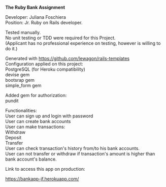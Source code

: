 **The Ruby Bank Assignment**<br />

Developer: Juliana Foschiera<br />
Position: Jr. Ruby on Rails developer.<br />

Tested manually.<br />
No unit testing or TDD were required for this Project.<br />
(Applicant has no professional experience on testing, however is willing to do it.)

Generated with https://github.com/lewagon/rails-templates<br />
Configuration applied on this project:<br />
PostgreSQL (for Heroku compatibility)<br />
devise gem<br />
bootsrap gem<br />
simple_form gem<br />

Added gem for authorization:<br />
pundit<br />

Functionalities:<br />
User can sign up and login with password<br />
User can create bank accounts<br />
User can make transactions:<br />
  Withdraw<br />
  Deposit<br />
  Transfer<br />
User can check transaction's history from/to his bank accounts.<br />
User can not transfer or withdraw if transaction's amount is higher than bank account's balance.

Link to access this app on production:

https://bankapp-jf.herokuapp.com/
